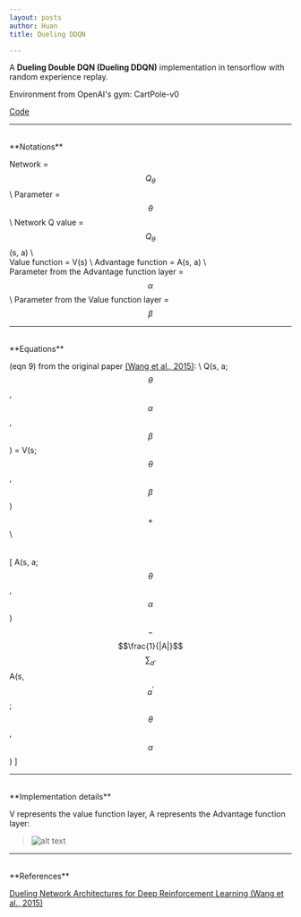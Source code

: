 ```yaml
---
layout: posts
author: Huan
title: Dueling DDQN

---
```


A **Dueling Double DQN (Dueling DDQN)** implementation in tensorflow with random experience replay.

Environment from OpenAI's gym: CartPole-v0

[Code](https://github.com/ChuaCheowHuan/reinforcement_learning/tree/master/DQN_variants/duel_DDQN)

---
<br>
**Notations**

Network = $$Q_{\theta}$$ \\
Parameter = $$\theta$$ \\
Network Q value = $$Q_{\theta}$$ (s, a) \\
<br>
Value function = V(s) \\
Advantage function = A(s, a) \\
<br>
Parameter from the Advantage function layer = $$\alpha$$ \\
Parameter from the Value function layer = $$\beta$$

---
<br>
**Equations**

(eqn 9) from the original paper [(Wang et al., 2015)](https://arxiv.org/pdf/1511.06581.pdf): \\
Q(s, a; $$\theta$$, $$\alpha$$, $$\beta$$) =
V(s; $$\theta$$, $$\beta$$)
$$+$$ \\
$$\hspace{50pt}$$
[ A(s, a; $$\theta$$, $$\alpha$$)
$$-$$
$$\frac{1}{|A|}$$ $$\sum_{a'}$$ A(s, $$a^{'}$$; $$\theta$$, $$\alpha$$) ]

---
<br>
**Implementation details**

V represents the value function layer, A represents the Advantage function layer:
>![alt text](https://drive.google.com/uc?export=view&id=1f901lKe-Fa_Y4ITX8NFNeMO7IX_O2fB9)

---
<br>
**References**

[Dueling Network Architectures for Deep Reinforcement Learning
(Wang et al., 2015)](https://arxiv.org/pdf/1511.06581.pdf)

<br>
